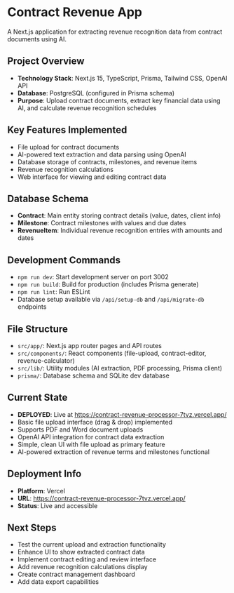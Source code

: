 # Contract Revenue App

A Next.js application for extracting revenue recognition data from contract documents using AI.

## Project Overview
- **Technology Stack**: Next.js 15, TypeScript, Prisma, Tailwind CSS, OpenAI API
- **Database**: PostgreSQL (configured in Prisma schema)
- **Purpose**: Upload contract documents, extract key financial data using AI, and calculate revenue recognition schedules

## Key Features Implemented
- File upload for contract documents
- AI-powered text extraction and data parsing using OpenAI
- Database storage of contracts, milestones, and revenue items
- Revenue recognition calculations
- Web interface for viewing and editing contract data

## Database Schema
- **Contract**: Main entity storing contract details (value, dates, client info)
- **Milestone**: Contract milestones with values and due dates
- **RevenueItem**: Individual revenue recognition entries with amounts and dates

## Development Commands
- `npm run dev`: Start development server on port 3002
- `npm run build`: Build for production (includes Prisma generate)
- `npm run lint`: Run ESLint
- Database setup available via `/api/setup-db` and `/api/migrate-db` endpoints

## File Structure
- `src/app/`: Next.js app router pages and API routes
- `src/components/`: React components (file-upload, contract-editor, revenue-calculator)
- `src/lib/`: Utility modules (AI extraction, PDF processing, Prisma client)
- `prisma/`: Database schema and SQLite dev database

## Current State
- **DEPLOYED**: Live at https://contract-revenue-processor-7tvz.vercel.app/
- Basic file upload interface (drag & drop) implemented
- Supports PDF and Word document uploads
- OpenAI API integration for contract data extraction
- Simple, clean UI with file upload as primary feature
- AI-powered extraction of revenue terms and milestones functional

## Deployment Info
- **Platform**: Vercel
- **URL**: https://contract-revenue-processor-7tvz.vercel.app/
- **Status**: Live and accessible

## Next Steps
- Test the current upload and extraction functionality
- Enhance UI to show extracted contract data
- Implement contract editing and review interface
- Add revenue recognition calculations display
- Create contract management dashboard
- Add data export capabilities